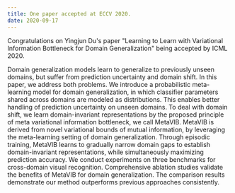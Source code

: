 ```yaml
---
title: One paper accepted at ECCV 2020.
date: 2020-09-17
---
```


Congratulations on Yingjun Du's paper "Learning to Learn with Variational Information Bottleneck for Domain Generalization" being accepted by ICML 2020.

<!--more-->

Domain generalization models learn to generalize to previously unseen domains, but suffer from prediction uncertainty and domain shift. In this paper, we address both problems. We introduce a probabilistic meta-learning model for domain generalization, in which classifier parameters shared across domains are modeled as distributions. This enables better handling of prediction uncertainty on unseen domains. To deal with domain shift, we learn domain-invariant representations by the proposed principle of meta variational information bottleneck, we call MetaVIB. MetaVIB is derived from novel variational bounds of mutual information, by leveraging the meta-learning setting of domain generalization. Through episodic training, MetaVIB learns to gradually narrow domain gaps to establish domain-invariant representations, while simultaneously maximizing prediction accuracy. We conduct experiments on three benchmarks for cross-domain visual recognition. Comprehensive ablation studies validate the benefits of MetaVIB for domain generalization. The comparison results demonstrate our method outperforms previous approaches consistently.
